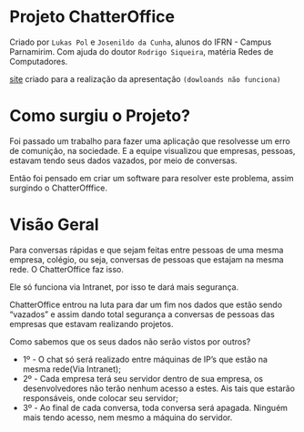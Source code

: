 # Projeto ChatterOffice 

Criado por `Lukas Pol` e `Josenildo da Cunha`, alunos do IFRN - Campus Parnamirim. 
Com ajuda do doutor `Rodrigo Siqueira`, matéria Redes de Computadores.

[site](https://sites.google.com/escolar.ifrn.edu.br/chatteroffice) criado para a realização da apresentação `(dowloands não funciona)`

# Como surgiu o Projeto?

Foi passado um trabalho para fazer uma aplicação que resolvesse um erro de comunição, na sociedade.
E a equipe visualizou que empresas, pessoas, estavam tendo seus dados vazados, por meio de conversas. 

Então foi pensado em criar um software para resolver este problema, assim surgindo o ChatterOfffice.

# Visão Geral

Para conversas rápidas e que sejam feitas entre pessoas de uma mesma empresa, colégio, ou seja, conversas de pessoas que estajam na mesma rede. O ChatterOffice faz isso.

Ele só funciona via Intranet, por isso te dará mais segurança.

ChatterOffice entrou na luta para dar um fim nos dados que estão sendo “vazados” e assim dando total segurança a conversas de pessoas das empresas que estavam realizando projetos.

Como sabemos que os seus dados não serão vistos por outros?

* 1º - O chat só será realizado entre máquinas de IP’s que estão na mesma rede(Via Intranet);
* 2º - Cada empresa terá seu servidor dentro de sua empresa, os desenvolvedores não terão nenhum acesso a estes. Ais tais que estarão responsáveis, onde colocar seu servidor;
* 3º - Ao final de cada conversa, toda conversa será apagada. Ninguém mais tendo acesso, nem mesmo a máquina do servidor.

